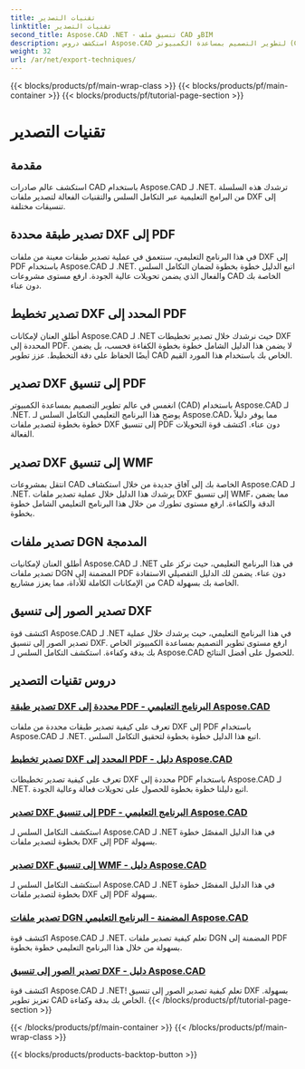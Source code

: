 ```yaml
---
title: تقنيات التصدير
linktitle: تقنيات التصدير
second_title: Aspose.CAD .NET - تنسيق ملف CAD وBIM
description: استكشف دروس Aspose.CAD لتطوير التصميم بمساعدة الكمبيوتر (CAD) بشكل سلس. تعلم تقنيات فعالة لتصدير ملفات DXF إلى تنسيقات مختلفة دون عناء.
weight: 32
url: /ar/net/export-techniques/
---
```


{{< blocks/products/pf/main-wrap-class >}}
{{< blocks/products/pf/main-container >}}
{{< blocks/products/pf/tutorial-page-section >}}

# تقنيات التصدير



## مقدمة

استكشف عالم صادرات CAD باستخدام Aspose.CAD لـ .NET. ترشدك هذه السلسلة من البرامج التعليمية عبر التكامل السلس والتقنيات الفعالة لتصدير ملفات DXF إلى تنسيقات مختلفة.

## تصدير طبقة محددة DXF إلى PDF

في هذا البرنامج التعليمي، سنتعمق في عملية تصدير طبقات معينة من ملفات DXF إلى PDF باستخدام Aspose.CAD لـ .NET. اتبع الدليل خطوة بخطوة لضمان التكامل السلس والفعال الذي يضمن تحويلات عالية الجودة. ارفع مستوى مشروعات CAD الخاصة بك دون عناء.

## تصدير تخطيط DXF المحدد إلى PDF

أطلق العنان لإمكانات Aspose.CAD لـ .NET حيث نرشدك خلال تصدير تخطيطات DXF المحددة إلى PDF. لا يضمن هذا الدليل الشامل خطوة بخطوة الكفاءة فحسب، بل يضمن أيضًا الحفاظ على دقة التخطيط. عزز تطوير CAD الخاص بك باستخدام هذا المورد القيم.

## تصدير DXF إلى تنسيق PDF

انغمس في عالم تطوير التصميم بمساعدة الكمبيوتر (CAD) باستخدام Aspose.CAD لـ .NET. يوضح هذا البرنامج التعليمي التكامل السلس لـ Aspose.CAD، مما يوفر دليلاً خطوة بخطوة لتصدير ملفات DXF إلى تنسيق PDF دون عناء. اكتشف قوة التحويلات الفعالة.

## تصدير DXF إلى تنسيق WMF

انتقل بمشروعات CAD الخاصة بك إلى آفاق جديدة من خلال استكشاف Aspose.CAD لـ .NET. يرشدك هذا الدليل خلال عملية تصدير ملفات DXF إلى تنسيق WMF، مما يضمن الدقة والكفاءة. ارفع مستوى تطورك من خلال هذا البرنامج التعليمي الشامل خطوة بخطوة.

## تصدير ملفات DGN المدمجة

أطلق العنان لإمكانيات Aspose.CAD لـ .NET في هذا البرنامج التعليمي، حيث نركز على تصدير ملفات DGN المضمنة إلى PDF دون عناء. يضمن لك الدليل التفصيلي الاستفادة من الإمكانات الكاملة للأداة، مما يعزز مشاريع CAD الخاصة بك بسهولة.

## تصدير الصور إلى تنسيق DXF

اكتشف قوة Aspose.CAD لـ .NET في هذا البرنامج التعليمي، حيث يرشدك خلال عملية تصدير الصور إلى تنسيق DXF. ارفع مستوى تطوير التصميم بمساعدة الكمبيوتر الخاص بك بدقة وكفاءة. استكشف التكامل السلس لـ Aspose.CAD للحصول على أفضل النتائج.
## دروس تقنيات التصدير
### [تصدير طبقة DXF محددة إلى PDF - البرنامج التعليمي Aspose.CAD](./exporting-dxf-specific-layer-to-pdf/)
تعرف على كيفية تصدير طبقات محددة من ملفات DXF إلى PDF باستخدام Aspose.CAD لـ .NET. اتبع هذا الدليل خطوة بخطوة لتحقيق التكامل السلس.
### [تصدير تخطيط DXF المحدد إلى PDF - دليل Aspose.CAD](./exporting-dxf-specific-layout-to-pdf/)
تعرف على كيفية تصدير تخطيطات DXF محددة إلى PDF باستخدام Aspose.CAD لـ .NET. اتبع دليلنا خطوة بخطوة للحصول على تحويلات فعالة وعالية الجودة.
### [تصدير DXF إلى تنسيق PDF - البرنامج التعليمي Aspose.CAD](./exporting-dxf-to-pdf-format/)
استكشف التكامل السلس لـ Aspose.CAD لـ .NET في هذا الدليل المفصّل خطوة بخطوة لتصدير ملفات DXF إلى PDF بسهولة.
### [تصدير DXF إلى تنسيق WMF - دليل Aspose.CAD](./exporting-dxf-to-wmf-format/)
استكشف التكامل السلس لـ Aspose.CAD لـ .NET في هذا الدليل المفصّل خطوة بخطوة لتصدير ملفات DXF إلى PDF بسهولة.
### [تصدير ملفات DGN المضمنة - البرنامج التعليمي Aspose.CAD](./exporting-embedded-dgn-files/)
اكتشف قوة Aspose.CAD لـ .NET. تعلم كيفية تصدير ملفات DGN المضمنة إلى PDF بسهولة من خلال هذا البرنامج التعليمي خطوة بخطوة.
### [تصدير الصور إلى تنسيق DXF - دليل Aspose.CAD](./exporting-images-to-dxf-format/)
اكتشف قوة Aspose.CAD لـ .NET! تعلم كيفية تصدير الصور إلى تنسيق DXF بسهولة. تعزيز تطوير CAD الخاص بك بدقة وكفاءة.
{{< /blocks/products/pf/tutorial-page-section >}}

{{< /blocks/products/pf/main-container >}}
{{< /blocks/products/pf/main-wrap-class >}}

{{< blocks/products/products-backtop-button >}}
